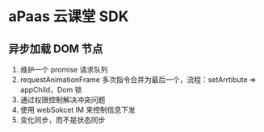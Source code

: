# aPaas 云课堂 SDK

## 异步加载 DOM 节点

1. 维护一个 promise 请求队列
2. requestAnimationFrame 多次指令合并为最后一个，流程：setArrtibute => appChild，Dom 锁
3. 通过权限控制解决冲突问题
4. 使用 webSokcet IM 来控制信息下发
5. 变化同步，而不是状态同步
